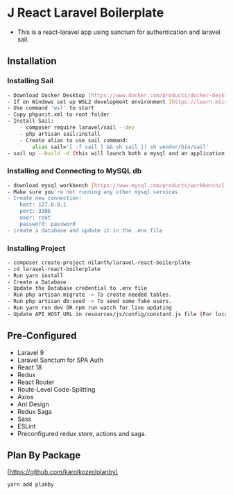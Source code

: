 
# J React Laravel Boilerplate
- This is a react-laravel app using sanctum for authentication and laravel sail.

## Installation
### Installing Sail
```bash
- Download Docker Desktop [https://www.docker.com/products/docker-desktop/]
- If on Windows set up WSL2 development environment [https://learn.microsoft.com/en-us/windows/wsl/setup/environment?source=recommendations]
- Use command 'wsl' to start
- Copy phpunit.xml to root folder
- Install Sail:
    - composer require laravel/sail --dev
    - php artisan sail:install
    - Create alias to use sail command:
        alias sail='[ -f sail ] && sh sail || sh vendor/bin/sail'
- sail up --build -d (this will launch both a mysql and an application docker container to host the Laravel API and the MySql db)
```

### Installing and Connecting to MySQL db
```bash
- download mysql workbench [https://www.mysql.com/products/workbench/]
- Make sure you're not running any other mysql services.
- Create new connection:
    host: 127.0.0.1
    port: 3306
    user: root
    password: password
- create a database and update it in the .env file
```
### Installing Project
```bash
- composer create-project nilanth/laravel-react-boilerplate
- cd laravel-react-boilerplate
- Run yarn install
- Create a Database
- Update the Database credential to .env file
- Run php artisan migrate -> To create needed tables.
- Run php artisan db:seed -> To seed some fake users.
- Run yarn run dev OR npm run watch for live updating
- Update API HOST_URL in resources/js/config/constant.js file (For local development change it to 'api')
```


## Pre-Configured
- Laravel 9
- Laravel Sanctum for SPA Auth
- React 18
- Redux
- React Router
- Route-Level Code-Splitting
- Axios
- Ant Design
- Redux Saga
- Sass
- ESLint
- Preconfigured redux store, actions and saga.

## Plan By Package
[https://github.com/karolkozer/planby]
```bash
yarn add planby
```
